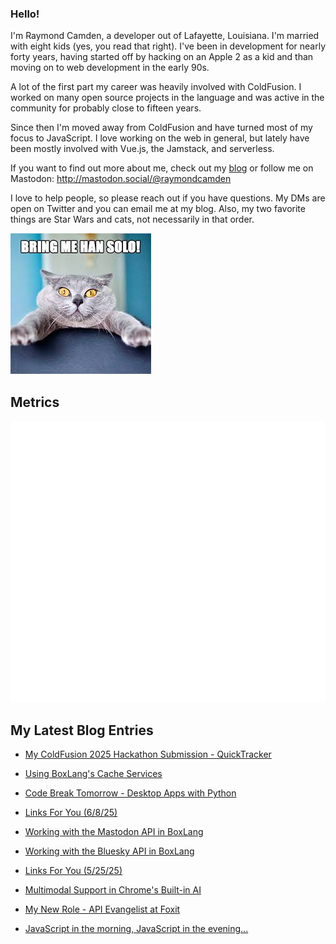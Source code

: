 ### Hello!

I'm Raymond Camden, a developer out of Lafayette, Louisiana. I'm married with eight kids (yes, you read that right). I've been in development for nearly forty years, having started off by hacking on an Apple 2 as a kid and than moving on to web development in the early 90s.

A lot of the first part my career was heavily involved with ColdFusion. I worked on many open source projects in the language and was active in the community for probably close to fifteen years. 

Since then I'm moved away from ColdFusion and have turned most of my focus to JavaScript. I love working on the web in general, but lately have been mostly involved with Vue.js, the Jamstack, and serverless. 

If you want to find out more about me, check out my [blog](https://www.raymondcamden.com) or follow me on Mastodon: <http://mastodon.social/@raymondcamden>

I love to help people, so please reach out if you have questions. My DMs are open on Twitter and you can email me at my blog. Also, my two favorite things are Star Wars and cats, not necessarily in that order.

![Star Wars cat](https://raw.githubusercontent.com/cfjedimaster/cfjedimaster/master/cat.jpg)

## Metrics

<picture>
  <img src="/github-metrics.svg" alt="Metrics">
</picture>

<!-- RSS -->
## My Latest Blog Entries

* [My ColdFusion 2025 Hackathon Submission - QuickTracker](https://www.raymondcamden.com/2025/06/13/my-coldfusion-2025-hackathon-submission-quicktracker)

* [Using BoxLang's Cache Services](https://www.raymondcamden.com/2025/06/11/using-boxlangs-cache-services)

* [Code Break Tomorrow - Desktop Apps with Python](https://www.raymondcamden.com/2025/06/09/code-break-tomorrow-desktop-apps-with-python)

* [Links For You (6/8/25)](https://www.raymondcamden.com/2025/06/08/links-for-you-6825)

* [Working with the Mastodon API in BoxLang](https://www.raymondcamden.com/2025/06/06/working-with-the-mastodon-api-in-boxlang)

* [Working with the Bluesky API in BoxLang](https://www.raymondcamden.com/2025/06/03/working-with-the-bluesky-api-in-boxlang)

* [Links For You (5/25/25)](https://www.raymondcamden.com/2025/05/25/links-for-you-52525)

* [Multimodal Support in Chrome's Built-in AI](https://www.raymondcamden.com/2025/05/22/multimodal-support-in-chromes-built-in-ai)

* [My New Role - API Evangelist at Foxit](https://www.raymondcamden.com/2025/05/20/my-new-role-api-evangelist-at-foxit)

* [JavaScript in the morning, JavaScript in the evening...](https://www.raymondcamden.com/2025/05/19/javascript-in-the-morning-javascript-in-the-evening)

<!-- ENDRSS -->

